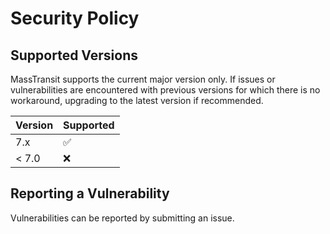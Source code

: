 # Security Policy

## Supported Versions

MassTransit supports the current major version only. If issues or vulnerabilities are encountered with previous versions for which there is no workaround, upgrading to the latest version if recommended.

| Version | Supported          |
| ------- | ------------------ |
| 7.x     | :white_check_mark: |
| < 7.0   | :x:                |

## Reporting a Vulnerability

Vulnerabilities can be reported by submitting an issue.
